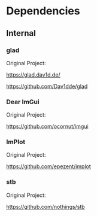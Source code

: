 # Dependencies

## Internal

### glad
Original Project:

https://glad.dav1d.de/

https://github.com/Dav1dde/glad

### Dear ImGui
Original Project:

https://github.com/ocornut/imgui

### ImPlot
Original Project:

https://github.com/epezent/implot

### stb
Original Project:

https://github.com/nothings/stb